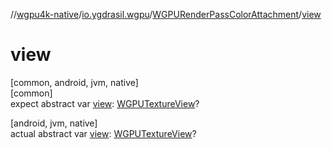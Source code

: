 //[wgpu4k-native](../../../index.md)/[io.ygdrasil.wgpu](../index.md)/[WGPURenderPassColorAttachment](index.md)/[view](view.md)

# view

[common, android, jvm, native]\
[common]\
expect abstract var [view](view.md): [WGPUTextureView](../-w-g-p-u-texture-view/index.md)?

[android, jvm, native]\
actual abstract var [view](view.md): [WGPUTextureView](../-w-g-p-u-texture-view/index.md)?